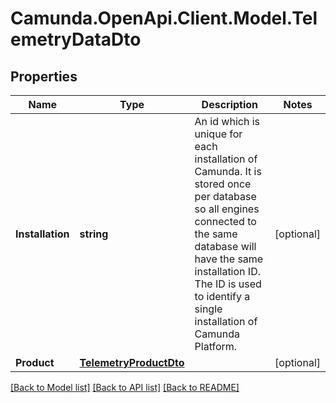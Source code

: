 # Camunda.OpenApi.Client.Model.TelemetryDataDto

## Properties

Name | Type | Description | Notes
------------ | ------------- | ------------- | -------------
**Installation** | **string** | An id which is unique for each installation of Camunda. It is stored once per database so all engines connected to the same database will have the same installation ID. The ID is used to identify a single installation of Camunda Platform. | [optional] 
**Product** | [**TelemetryProductDto**](TelemetryProductDto.md) |  | [optional] 

[[Back to Model list]](../README.md#documentation-for-models) [[Back to API list]](../README.md#documentation-for-api-endpoints) [[Back to README]](../README.md)

